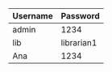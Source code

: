 | Username | Password   |
|----------|------------|
| admin    | 1234       |
| lib      | librarian1 |
| Ana      | 1234       |